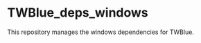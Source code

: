 TWBlue_deps_windows
===================

This repository manages the windows dependencies for TWBlue.
